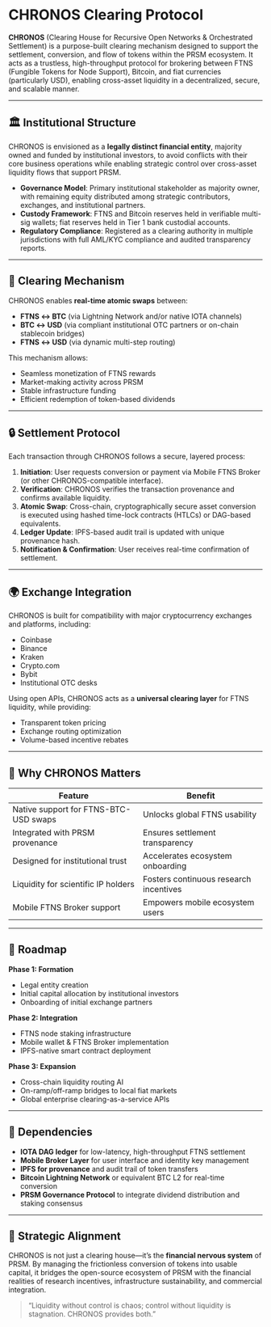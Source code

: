 # CHRONOS Clearing Protocol

**CHRONOS** (Clearing House for Recursive Open Networks & Orchestrated Settlement) is a purpose-built clearing mechanism designed to support the settlement, conversion, and flow of tokens within the PRSM ecosystem. It acts as a trustless, high-throughput protocol for brokering between FTNS (Fungible Tokens for Node Support), Bitcoin, and fiat currencies (particularly USD), enabling cross-asset liquidity in a decentralized, secure, and scalable manner.

---

## 🏛 Institutional Structure

CHRONOS is envisioned as a **legally distinct financial entity**, majority owned and funded by institutional investors, to avoid conflicts with their core business operations while enabling strategic control over cross-asset liquidity flows that support PRSM.

- **Governance Model**: Primary institutional stakeholder as majority owner, with remaining equity distributed among strategic contributors, exchanges, and institutional partners.
- **Custody Framework**: FTNS and Bitcoin reserves held in verifiable multi-sig wallets; fiat reserves held in Tier 1 bank custodial accounts.
- **Regulatory Compliance**: Registered as a clearing authority in multiple jurisdictions with full AML/KYC compliance and audited transparency reports.

---

## 🔁 Clearing Mechanism

CHRONOS enables **real-time atomic swaps** between:

- **FTNS ↔ BTC** (via Lightning Network and/or native IOTA channels)
- **BTC ↔ USD** (via compliant institutional OTC partners or on-chain stablecoin bridges)
- **FTNS ↔ USD** (via dynamic multi-step routing)

This mechanism allows:

- Seamless monetization of FTNS rewards
- Market-making activity across PRSM
- Stable infrastructure funding
- Efficient redemption of token-based dividends

---

## 🔒 Settlement Protocol

Each transaction through CHRONOS follows a secure, layered process:

1. **Initiation**: User requests conversion or payment via Mobile FTNS Broker (or other CHRONOS-compatible interface).
2. **Verification**: CHRONOS verifies the transaction provenance and confirms available liquidity.
3. **Atomic Swap**: Cross-chain, cryptographically secure asset conversion is executed using hashed time-lock contracts (HTLCs) or DAG-based equivalents.
4. **Ledger Update**: IPFS-based audit trail is updated with unique provenance hash.
5. **Notification & Confirmation**: User receives real-time confirmation of settlement.

---

## 🌍 Exchange Integration

CHRONOS is built for compatibility with major cryptocurrency exchanges and platforms, including:

- Coinbase
- Binance
- Kraken
- Crypto.com
- Bybit
- Institutional OTC desks

Using open APIs, CHRONOS acts as a **universal clearing layer** for FTNS liquidity, while providing:
- Transparent token pricing
- Exchange routing optimization
- Volume-based incentive rebates

---

## 🧩 Why CHRONOS Matters

| Feature | Benefit |
|--------|---------|
| Native support for FTNS-BTC-USD swaps | Unlocks global FTNS usability |
| Integrated with PRSM provenance | Ensures settlement transparency |
| Designed for institutional trust | Accelerates ecosystem onboarding |
| Liquidity for scientific IP holders | Fosters continuous research incentives |
| Mobile FTNS Broker support | Empowers mobile ecosystem users |

---

## 🔭 Roadmap

**Phase 1: Formation**
- Legal entity creation
- Initial capital allocation by institutional investors
- Onboarding of initial exchange partners

**Phase 2: Integration**
- FTNS node staking infrastructure
- Mobile wallet & FTNS Broker implementation
- IPFS-native smart contract deployment

**Phase 3: Expansion**
- Cross-chain liquidity routing AI
- On-ramp/off-ramp bridges to local fiat markets
- Global enterprise clearing-as-a-service APIs

---

## 📎 Dependencies

- **IOTA DAG ledger** for low-latency, high-throughput FTNS settlement
- **Mobile Broker Layer** for user interface and identity key management
- **IPFS for provenance** and audit trail of token transfers
- **Bitcoin Lightning Network** or equivalent BTC L2 for real-time conversion
- **PRSM Governance Protocol** to integrate dividend distribution and staking consensus

---

## 🤝 Strategic Alignment

CHRONOS is not just a clearing house—it’s the **financial nervous system** of PRSM. By managing the frictionless conversion of tokens into usable capital, it bridges the open-source ecosystem of PRSM with the financial realities of research incentives, infrastructure sustainability, and commercial integration.

> “Liquidity without control is chaos; control without liquidity is stagnation. CHRONOS provides both.”